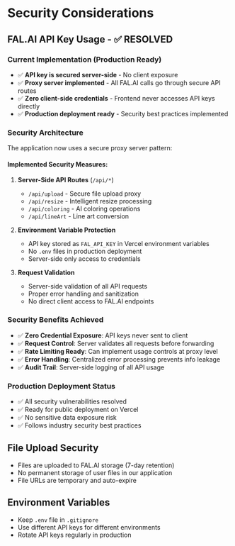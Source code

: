 # Security Considerations

## FAL.AI API Key Usage - ✅ RESOLVED

### Current Implementation (Production Ready)
- ✅ **API key is secured server-side** - No client exposure
- ✅ **Proxy server implemented** - All FAL.AI calls go through secure API routes
- ✅ **Zero client-side credentials** - Frontend never accesses API keys directly
- ✅ **Production deployment ready** - Security best practices implemented

### Security Architecture
The application now uses a secure proxy server pattern:

#### Implemented Security Measures:
1. **Server-Side API Routes** (`/api/*`)
   - `/api/upload` - Secure file upload proxy
   - `/api/resize` - Intelligent resize processing
   - `/api/coloring` - AI coloring operations  
   - `/api/lineArt` - Line art conversion

2. **Environment Variable Protection**
   - API key stored as `FAL_API_KEY` in Vercel environment variables
   - No `.env` files in production deployment
   - Server-side only access to credentials

3. **Request Validation**
   - Server-side validation of all API requests
   - Proper error handling and sanitization
   - No direct client access to FAL.AI endpoints

### Security Benefits Achieved
- ✅ **Zero Credential Exposure**: API keys never sent to client
- ✅ **Request Control**: Server validates all requests before forwarding
- ✅ **Rate Limiting Ready**: Can implement usage controls at proxy level
- ✅ **Error Handling**: Centralized error processing prevents info leakage
- ✅ **Audit Trail**: Server-side logging of all API usage

### Production Deployment Status
- ✅ All security vulnerabilities resolved
- ✅ Ready for public deployment on Vercel
- ✅ No sensitive data exposure risk
- ✅ Follows industry security best practices

## File Upload Security
- Files are uploaded to FAL.AI storage (7-day retention)
- No permanent storage of user files in our application
- File URLs are temporary and auto-expire

## Environment Variables
- Keep `.env` file in `.gitignore`
- Use different API keys for different environments
- Rotate API keys regularly in production